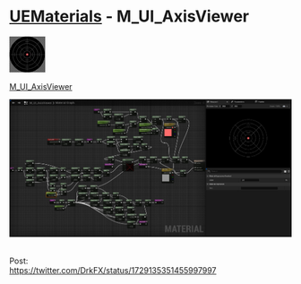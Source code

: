 # <a href="..">UEMaterials</a> - M_UI_AxisViewer
<img src="M_UI_AxisViewer_00.jpeg" width="64px" /><br/>

<a href="../M_UI_AxisViewer.uasset">M_UI_AxisViewer</a><br/>

<img src="M_UI_AxisViewer_01.jpeg" width="640px" /><br/>

<br/>
Post:<br/>
<a href="https://twitter.com/DrkFX/status/1729135351455997997">https://twitter.com/DrkFX/status/1729135351455997997</a><br/>